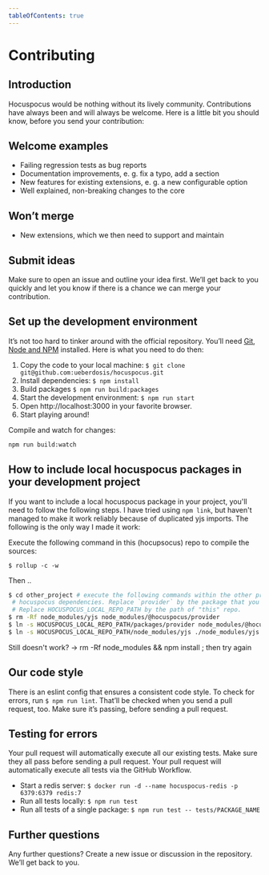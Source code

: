 ```yaml
---
tableOfContents: true
---
```


# Contributing

## Introduction

Hocuspocus would be nothing without its lively community. Contributions have always been and will always be welcome. Here is a little bit you should know, before you send your contribution:

## Welcome examples

- Failing regression tests as bug reports
- Documentation improvements, e. g. fix a typo, add a section
- New features for existing extensions, e. g. a new configurable option
- Well explained, non-breaking changes to the core

## Won’t merge

- New extensions, which we then need to support and maintain

## Submit ideas

Make sure to open an issue and outline your idea first. We’ll get back to you quickly and let you know if there is a chance we can merge your contribution.

## Set up the development environment

It’s not too hard to tinker around with the official repository. You’ll need [Git](https://github.com/git-guides/install-git), [Node and NPM](https://nodejs.org/en/download/) installed. Here is what you need to do then:

1. Copy the code to your local machine: `$ git clone git@github.com:ueberdosis/hocuspocus.git`
3. Install dependencies: `$ npm install`
4. Build packages `$ npm run build:packages`
3. Start the development environment: `$ npm run start`
4. Open http://localhost:3000 in your favorite browser.
5. Start playing around!

Compile and watch for changes:

```sh
npm run build:watch
```

## How to include local hocuspocus packages in your development project

If you want to include a local hocuspocus package in your project, you'll need to follow the following steps. I have tried using `npm link`, but haven't managed to make it work reliably because of duplicated yjs imports. The following is the only way I made it work:

Execute the following command in this (hocupsocus) repo to compile the sources:

`$ rollup -c -w`

Then ..

```bash
$ cd other_project # execute the following commands within the other project that should include local
 # hocuspocus dependencies. Replace `provider` by the package that you want to replace.
 # Replace HOCUSPOCUS_LOCAL_REPO_PATH by the path of "this" repo.
$ rm -Rf node_modules/yjs node_modules/@hocuspocus/provider
$ ln -s HOCUSPOCUS_LOCAL_REPO_PATH/packages/provider node_modules/@hocuspocus/provider
$ ln -s HOCUSPOCUS_LOCAL_REPO_PATH/node_modules/yjs ./node_modules/yjs
```

Still doesn't work? -> rm -Rf node_modules && npm install ; then try again


## Our code style

There is an eslint config that ensures a consistent code style. To check for errors, run `$ npm run lint`. That’ll be checked when you send a pull request, too. Make sure it’s passing, before sending a pull request.

## Testing for errors
Your pull request will automatically execute all our existing tests. Make sure they all pass before sending a pull request. Your pull request will automatically execute all tests via the GitHub Workflow.

- Start a redis server: `$ docker run -d --name hocuspocus-redis -p 6379:6379 redis:7`
- Run all tests locally: `$ npm run test`
- Run all tests of a single package: `$ npm run test -- tests/PACKAGE_NAME`


## Further questions

Any further questions? Create a new issue or discussion in the repository. We’ll get back to you.
